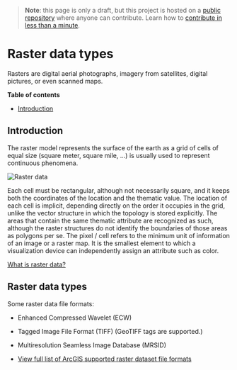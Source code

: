 > **Note**: this page is only a draft, but this project is hosted on a [public repository](https://github.com/hhkaos/awesome-arcgis) where anyone can contribute. Learn how to [contribute in less than a minute](https://github.com/hhkaos/awesome-arcgis/blob/master/CONTRIBUTING.md#contributions).

# Raster data types

Rasters are digital aerial photographs, imagery from satellites, digital pictures, or even scanned maps.

<!-- START doctoc generated TOC please keep comment here to allow auto update -->
<!-- DON'T EDIT THIS SECTION, INSTEAD RE-RUN doctoc TO UPDATE -->
**Table of contents**

- [Introduction](#introduction)

<!-- END doctoc generated TOC please keep comment here to allow auto update -->

## Introduction

The raster model represents the surface of the earth as a grid of cells of equal size (square meter, square mile, ...) is usually used to represent continuous phenomena.

![Raster data](http://desktop.arcgis.com/en/arcmap/latest/manage-data/raster-and-images/GUID-6754AF39-CDE9-4F9D-8C3A-D59D93059BDD-web.png)

Each cell must be rectangular, although not necessarily square, and it keeps both the coordinates of the location and the thematic value. The location of each cell is implicit, depending directly on the order it occupies in the grid, unlike the vector structure in which the topology is stored explicitly. The areas that contain the same thematic attribute are recognized as such, although the raster structures do not identify the boundaries of those areas as polygons per se.
The pixel / cell refers to the minimum unit of information of an image or a raster map. It is the smallest element to which a visualization device can independently assign an attribute such as color.

[What is raster data?](http://desktop.arcgis.com/en/arcmap/latest/manage-data/raster-and-images/what-is-raster-data.htm)

## Raster data types

Some raster data file formats:

* Enhanced Compressed Wavelet (ECW)
* Tagged Image File Format (TIFF) (GeoTIFF tags are supported.)
* Multiresolution Seamless Image Database (MRSID)

* [View full list of ArcGIS supported raster dataset file formats](http://desktop.arcgis.com/en/arcmap/10.3/manage-data/raster-and-images/supported-raster-dataset-file-formats.htm)
